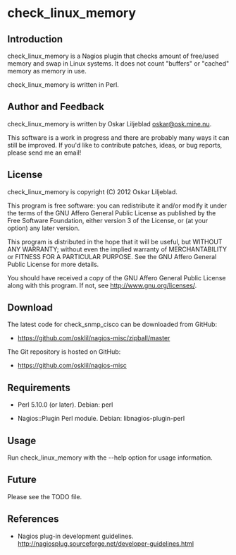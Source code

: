 check_linux_memory
==================

Introduction
------------

check_linux_memory is a Nagios plugin that checks amount of free/used memory
and swap in Linux systems. It does not count "buffers" or "cached" memory
as memory in use.

check_linux_memory is written in Perl.

Author and Feedback
-------------------

check_linux_memory is written by Oskar Liljeblad <oskar@osk.mine.nu>.

This software is a work in progress and there are probably many ways it can
still be improved. If you'd like to contribute patches, ideas, or bug
reports, please send me an email!

License
-------

check_linux_memory is copyright (C) 2012 Oskar Liljeblad.

This program is free software: you can redistribute it and/or modify
it under the terms of the GNU Affero General Public License as
published by the Free Software Foundation, either version 3 of the
License, or (at your option) any later version.

This program is distributed in the hope that it will be useful,
but WITHOUT ANY WARRANTY; without even the implied warranty of
MERCHANTABILITY or FITNESS FOR A PARTICULAR PURPOSE.  See the
GNU Affero General Public License for more details.

You should have received a copy of the GNU Affero General Public License
along with this program.  If not, see <http://www.gnu.org/licenses/>.

Download
--------

The latest code for check_snmp_cisco can be downloaded from GitHub:

 * <https://github.com/osklil/nagios-misc/zipball/master>

The Git repository is hosted on GitHub:

 * <https://github.com/osklil/nagios-misc>

Requirements
------------

 * Perl 5.10.0 (or later).
   Debian: perl

 * Nagios::Plugin Perl module.
   Debian: libnagios-plugin-perl

Usage
-----

Run check_linux_memory with the --help option for usage information.

Future
------

Please see the TODO file.

References
----------

 * Nagios plug-in development guidelines.
   <http://nagiosplug.sourceforge.net/developer-guidelines.html>
